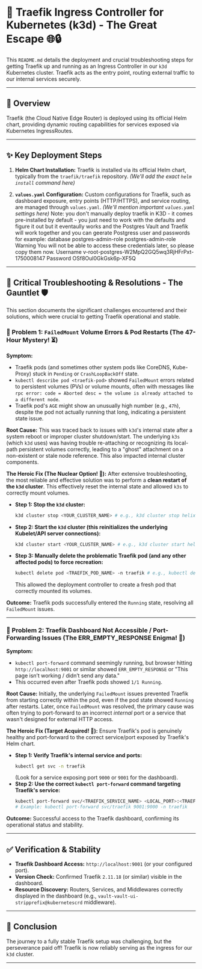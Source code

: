 # 🚀 Traefik Ingress Controller for Kubernetes (k3d) - The Great Escape 🌐🔒

This `README.md` details the deployment and crucial troubleshooting steps for getting Traefik up and running as an Ingress Controller in our `k3d` Kubernetes cluster. Traefik acts as the entry point, routing external traffic to our internal services securely.

---

## 🌟 Overview

Traefik (the Cloud Native Edge Router) is deployed using its official Helm chart, providing dynamic routing capabilities for services exposed via Kubernetes IngressRoutes.

---

## ✨ Key Deployment Steps

1.  **Helm Chart Installation:**
    Traefik is installed via its official Helm chart, typically from the `traefik/traefik` repository.
    *(We'll add the exact `helm install` command here)*

2.  **`values.yaml` Configuration:**
    Custom configurations for Traefik, such as dashboard exposure, entry points (HTTP/HTTPS), and service routing, are managed through `values.yaml`.
    *(We'll mention important `values.yaml` settings here)*
    Note: you don't manually deploy traefik in K3D - it comes pre-installed by default - you just need to work with the defaults and figure it out but it eventaully works and the Postgres Vault and Traefik will work together and you can geerate Postgress user and passwords for example:
    database
            postgres-admin-role
            postgres-admin-role
            Warning
            You will not be able to access these credentials later, so please copy them now.
            Username
            v-root-postgres-W2MpQ2GQ5wq3RjHFrPxt-1750008147
            Password
            OSf8Oul0GkGsk6p-XF5Q
---

## 🚨 Critical Troubleshooting & Resolutions - The Gauntlet 🛡️

This section documents the significant challenges encountered and their solutions, which were crucial to getting Traefik operational and stable.

### 🐛 Problem 1: `FailedMount` Volume Errors & Pod Restarts (The 47-Hour Mystery! ⏳)

**Symptom:**
* Traefik pods (and sometimes other system pods like CoreDNS, Kube-Proxy) stuck in `Pending` or `CrashLoopBackOff` state.
* `kubectl describe pod <traefik-pod>` showed `FailedMount` errors related to persistent volumes (PVs) or volume mounts, often with messages like `rpc error: code = Aborted desc = the volume is already attached to a different node`.
* Traefik pod's `AGE` might show an unusually high number (e.g., `47h`), despite the pod not actually running that long, indicating a persistent state issue.

**Root Cause:**
This was traced back to issues with `k3d`'s internal state after a system reboot or improper cluster shutdown/start. The underlying `k3s` (which `k3d` uses) was having trouble re-attaching or recognizing its local-path persistent volumes correctly, leading to a "ghost" attachment on a non-existent or stale node reference. This also impacted internal cluster components.

**The Heroic Fix (The Nuclear Option! 🚀):**
After extensive troubleshooting, the most reliable and effective solution was to perform a **clean restart of the `k3d` cluster**. This effectively reset the internal state and allowed `k3s` to correctly mount volumes.

* **Step 1: Stop the `k3d` cluster:**
    ```bash
    k3d cluster stop <YOUR_CLUSTER_NAME> # e.g., k3d cluster stop helixstack
    ```
* **Step 2: Start the `k3d` cluster (this reinitializes the underlying Kubelet/API server connections):**
    ```bash
    k3d cluster start <YOUR_CLUSTER_NAME> # e.g., k3d cluster start helixstack
    ```
* **Step 3: Manually delete the problematic Traefik pod (and any other affected pods) to force recreation:**
    ```bash
    kubectl delete pod <TRAEFIK_POD_NAME> -n traefik # e.g., kubectl delete pod traefik-xyz-123 -n traefik
    ```
    This allowed the deployment controller to create a fresh pod that correctly mounted its volumes.

**Outcome:** Traefik pods successfully entered the `Running` state, resolving all `FailedMount` issues.

---

### 🚦 Problem 2: Traefik Dashboard Not Accessible / Port-Forwarding Issues (The ERR_EMPTY_RESPONSE Enigma! 👻)

**Symptom:**
* `kubectl port-forward` command seemingly running, but browser hitting `http://localhost:9001` or similar showed `ERR_EMPTY_RESPONSE` or "This page isn’t working / didn’t send any data."
* This occurred even after Traefik pods showed `1/1 Running`.

**Root Cause:**
Initially, the underlying `FailedMount` issues prevented Traefik from starting correctly within the pod, even if the pod state showed `Running` after restarts. Later, once `FailedMount` was resolved, the primary cause was often trying to port-forward to an incorrect *internal* port or a service that wasn't designed for external HTTP access.

**The Heroic Fix (Target Acquired! 🎯):**
Ensure Traefik's pod is genuinely healthy and port-forward to the correct service/port exposed by Traefik's Helm chart.

* **Step 1: Verify Traefik's internal service and ports:**
    ```bash
    kubectl get svc -n traefik
    ```
    (Look for a service exposing port `9000` or `9001` for the dashboard).
* **Step 2: Use the correct `kubectl port-forward` command targeting Traefik's service:**
    ```bash
    kubectl port-forward svc/<TRAEFIK_SERVICE_NAME> <LOCAL_PORT>:<TRAEFIK_DASHBOARD_PORT> -n traefik
    # Example: kubectl port-forward svc/traefik 9001:9000 -n traefik
    ```

**Outcome:** Successful access to the Traefik dashboard, confirming its operational status and stability.

---

## ✅ Verification & Stability

* **Traefik Dashboard Access:** `http://localhost:9001` (or your configured port).
* **Version Check:** Confirmed Traefik `2.11.18` (or similar) visible in the dashboard.
* **Resource Discovery:** Routers, Services, and Middlewares correctly displayed in the dashboard (e.g., `vault-vault-ui-stripprefix@kubernetescrd` middleware).

---

## 🎉 Conclusion

The journey to a fully stable Traefik setup was challenging, but the perseverance paid off! Traefik is now reliably serving as the ingress for our `k3d` cluster.

---